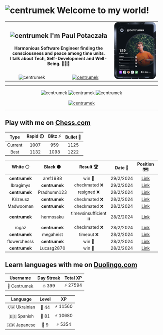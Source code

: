 <h1>
  <img
    src="https://emojis.slackmojis.com/emojis/images/1531849430/4246/blob-sunglasses.gif"
    width="30"
    alt="centrumek"
  />
  Welcome to my world!
</h1>

<table>
  <tbody>
    <tr>
      <td align="center" width="70%" colspan="2">
        <h2>
          <img
            src="https://raw.githubusercontent.com/MartinHeinz/MartinHeinz/master/wave.gif"
            width="30px"
            alt="centrumek"
          />
          I'm Paul Potaczała
        </h2>
        <h4>
          Harmonious Software Engineer finding the consciousness and peace among time units.
          <br/>
          I talk about Tech, Self-Development and Well-Being. 🌿🧘🚀
        </h4>
      </td>
      <td width="30%" rowspan="2">
        <a href="https://app.daily.dev/centrumek">
          <img
            src="./devcard.svg"
            alt="centrumek"
          />
        </a>
      </td>
    </tr>
    <tr align="center">
      <td>
        <img
          src="https://komarev.com/ghpvc/?username=centrumek&label=visitors&color=0e75b6&style=flat"
          alt="centrumek"
        >
      </td>
      <td>
        <a href="https://stackoverflow.com/users/14496012/centrumek">
          <img
            src="https://stackoverflow.com/users/flair/14496012.png?theme=dark"
            alt="centrumek"
          >
        </a>
      </td>
    </tr>
  </tbody>
</table>

---
<div align="center">
  <img 
    src="https://github-readme-stats.vercel.app/api?username=centrumek&show_icons=true&count_private=true&theme=dark&hide_border=true&hide=issues,contribs&bg_color=00000000"
    alt="centrumek"
  />
  <img
    src="https://github-readme-stats.vercel.app/api/top-langs/?username=centrumek&layout=compact&hide_border=true&theme=dark&bg_color=00000000&langs_count=6&exclude_repo=air-statistic-app"
    alt="centrumek"
  />
  <img 
    src="https://github-readme-streak-stats.herokuapp.com?user=centrumek&theme=dark&hide_border=true&background=FFFFFF00"
    alt="centrumek"
  />
  <br/>
  <br/>
  <a href="https://www.buymeacoffee.com/centrumek">
    <img
      src="https://cdn.buymeacoffee.com/buttons/v2/default-orange.png"
      height="50"
      width="210"
      alt="centrumek"
    />
  </a>
</div>

---

## Play with me on [Chess.com](https://www.chess.com/member/centrumek)

<div align="center">
<!--START_SECTION:chessStats-->
<!-- Automatically generated with https://github.com/Balastrong/chess-stats-action -->

| Type | Rapid ⏲️ | Blitz ⚡ | Bullet 🔫 |
|:---:|:---:|:---:|:---:|
| Current | 1007 | 959 | 1125 |
| Best | 1132 | 1098 | 1222 |

| White ⚪ | Black ⚫ | Result 🏆 | Date 📅 | Position 🗺️ | Type 🕕 |
|:---:|:---:|:---:|:---:|:---:|:---:|
| **centrumek** | aref1988 | win 🥇 | 29/2/2024 | <a href="http://www.ee.unb.ca/cgi-bin/tervo/fen.pl?select=1rb2rk1/p2n1p1p/2n1p1p1/1N1pP3/P5P1/4P3/1BP1B2P/R4RK1 b - -">Link</a> | Bullet |
| Ibragimys | **centrumek** | checkmated ❌ | 29/2/2024 | <a href="http://www.ee.unb.ca/cgi-bin/tervo/fen.pl?select=r6r/5Q1R/p2p1bk1/3Pp1p1/1P2Pp1p/P4P1P/6P1/5RK1 b - -">Link</a> | Bullet |
| **centrumek** | Pradhumn123 | resigned ❌ | 28/2/2024 | <a href="http://www.ee.unb.ca/cgi-bin/tervo/fen.pl?select=r1b1k1nr/pppp1ppp/2n5/1B6/8/2N1PN2/P1PB1PPP/q3K2R w Kkq -">Link</a> | Bullet |
| Krizeusz | **centrumek** | checkmated ❌ | 28/2/2024 | <a href="http://www.ee.unb.ca/cgi-bin/tervo/fen.pl?select=7B/8/5RQ1/p6R/2p5/P1p3Pk/2P4P/6K1 b - -">Link</a> | Bullet |
| Madwooman | **centrumek** | checkmated ❌ | 28/2/2024 | <a href="http://www.ee.unb.ca/cgi-bin/tervo/fen.pl?select=r7/6Qk/1pqpp2P/p2p4/P2Pp3/2P5/1P1B2P1/5R1K b - -">Link</a> | Bullet |
| **centrumek** | hermosaku | timevsinsufficient ⏸️ | 28/2/2024 | <a href="http://www.ee.unb.ca/cgi-bin/tervo/fen.pl?select=4R3/8/8/8/4R2P/P7/5kP1/7K w - -">Link</a> | Bullet |
| rogaz | **centrumek** | checkmated ❌ | 28/2/2024 | <a href="http://www.ee.unb.ca/cgi-bin/tervo/fen.pl?select=1r3q1k/pp1Q3R/2p1Bp1p/3p2p1/3P4/b1P2P2/P1P3PP/6K1 b - -">Link</a> | Bullet |
| **centrumek** | megaheist | timeout ❌ | 28/2/2024 | <a href="http://www.ee.unb.ca/cgi-bin/tervo/fen.pl?select=5r1k/6p1/p2Q4/1p4Kp/5P1P/6r1/P1P5/5q2 w - -">Link</a> | Bullet |
| flowerchesss | **centrumek** | win 🥇 | 28/2/2024 | <a href="http://www.ee.unb.ca/cgi-bin/tervo/fen.pl?select=6Q1/kr6/2p5/2Pp1p2/4p3/4Pb1q/1N1K1P2/2B3R1 w - -">Link</a> | Bullet |
| **centrumek** | Lucasg2870 | win 🥇 | 28/2/2024 | <a href="http://www.ee.unb.ca/cgi-bin/tervo/fen.pl?select=k6r/2Q1bppp/1B2p3/3p4/1p5P/1P3P2/2P2KP1/7q w - -">Link</a> | Bullet |

<!--END_SECTION:chessStats-->
</div>

## Learn languages with me on [Duolingo.com](https://www.duolingo.com/profile/Centrumek)

<div align="center">
<!--START_SECTION:duolingoStats-->
<!-- Automatically generated with https://github.com/centrumek/duolingo-readme-stats-->

| Username | Day Streak | Total XP |
|:---:|:---:|:---:|
| 👤 Centrumek | 🔥 399 | ⚡ 27594 |

| Language | Level | XP |
|:---:|:---:|:---:|
| 🇺🇦 Ukrainian | 👑 44 | ⚡ 11560 |
| 🇪🇸 Spanish | 👑 81 | ⚡ 10680 |
| 🇯🇵 Japanese | 👑 9 | ⚡ 5354 |

<!--END_SECTION:duolingoStats-->
</div>
<!--
**centrumek/centrumek** is a ✨ _special_ ✨ repository because its `README.md` (this file) appears on your GitHub profile.

Here are some ideas to get you started:

- 🔭 I’m currently working on ...
- 🌱 I’m currently learning ...
- 👯 I’m looking to collaborate on ...
- 🤔 I’m looking for help with ...
- 💬 Ask me about ...
- 📫 How to reach me: ...
- 😄 Pronouns: ...
- ⚡ Fun fact: ...
-->
